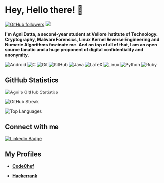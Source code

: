 # **Hey, Hello there! :wave:**

[![GitHub followers](https://img.shields.io/github/followers/datta-agni?label=Follow&style=social)](https://github.com/datta-agni/?tab=followers) ![](https://komarev.com/ghpvc/?username=datta-agni&color=4285F4)

**I'm Agni Datta, a second-year student at Vellore Institute of Technology.**
**Cryptography, Malware Forensics, Linux Kernel Reverse Engineering and Numeric Algorithms fascinate me.**
**And on top of all of that, I am an open source fanatic and a huge proponent of digital confidentiality and anonymity.**

![Android](https://img.shields.io/badge/-Android-black?logo=android&style=social)
![C](https://img.shields.io/badge/-C-black?logo=c&style=social)
![Git](https://img.shields.io/badge/-Git-black?logo=git&style=social)
![GitHub](https://img.shields.io/badge/-GitHub-black?logo=github&style=social)
![Java](https://img.shields.io/badge/-Java-black?logo=java&style=social)
![LaTeX](https://img.shields.io/badge/-LaTeX-black?logo=latex&style=social)
![Linux](https://img.shields.io/badge/-Linux-black?logo=linux&style=social)
![Python](https://img.shields.io/badge/-Python-black?logo=Python&style=social)
![Ruby](https://img.shields.io/badge/-Ruby-black?logo=ruby&style=social)

## **GitHub Statistics**

![Agni's GitHub Statistics](https://github-readme-stats.vercel.app/api?username=datta-agni&show_icons=true&theme=chartreuse-dark)

![GitHub Streak](https://github-readme-streak-stats.herokuapp.com/?user=datta-agni&theme=chartreuse-dark&bord)

![Top Languages](https://github-readme-stats.vercel.app/api/top-langs/?username=datta-agni&layout=compact&theme=chartreuse-dark)


## **Connect with me**

[![Linkedin Badge](https://img.shields.io/badge/-Agni-blue?style=for-the-badge-square&logo=Linkedin&logoColor=white&link=https://https://www.linkedin.com/in/agni-datta-3380b8163/)](https://www.linkedin.com/in/agni-datta-3380b8163/)


## **My Profiles**

- **[CodeChef](https://www.codechef.com/users/dattagni09)**

- **[Hackerrank](https://www.hackerrank.com/dattadunga)**